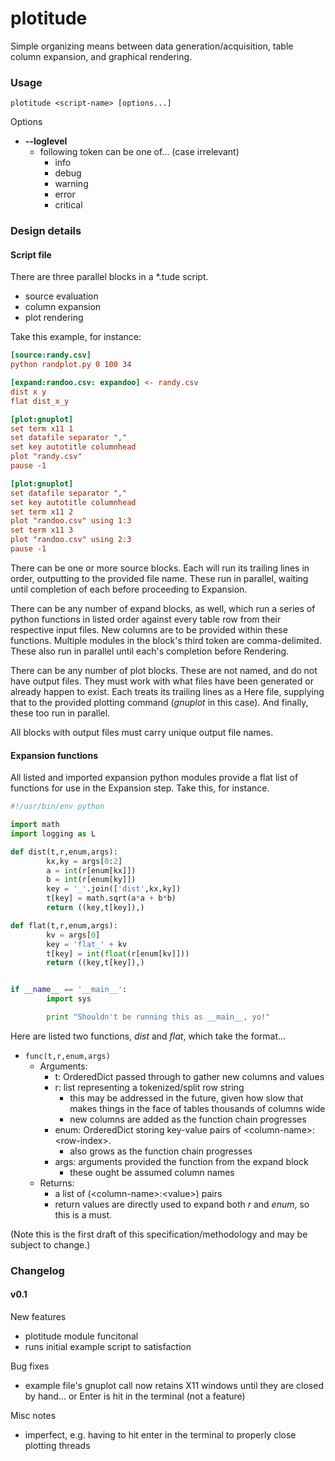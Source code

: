 # plotitude
Simple organizing means between data generation/acquisition, table column expansion, and graphical rendering.

### Usage

`plotitude <script-name> [options...]`

Options
- **--loglevel**
  - following token can be one of... (case irrelevant)
    - info
    - debug
    - warning
    - error
    - critical

### Design details

#### Script file
There are three parallel blocks in a \*.tude script.
- source evaluation
- column expansion
- plot rendering

Take this example, for instance:
```ini
[source:randy.csv]
python randplot.py 0 100 34

[expand:randoo.csv: expandoo] <- randy.csv
dist x y
flat dist_x_y

[plot:gnuplot]
set term x11 1
set datafile separator ","
set key autotitle columnhead
plot "randy.csv"
pause -1

[plot:gnuplot]
set datafile separator ","
set key autotitle columnhead
set term x11 2
plot "randoo.csv" using 1:3
set term x11 3
plot "randoo.csv" using 2:3
pause -1
```

There can be one or more source blocks.  Each will run its trailing lines in order, outputting to the provided file name.  These run in parallel, waiting until completion of each before proceeding to Expansion.

There can be any number of expand blocks, as well, which run a series of python functions in listed order against every table row from their respective input files.  New columns are to be provided within these functions.  Multiple modules in the block's third token are comma-delimited.  These also run in parallel until each's completion before Rendering.

There can be any number of plot blocks.  These are not named, and do not have output files.  They must work with what files have been generated or already happen to exist.  Each treats its trailing lines as a Here file, supplying that to the provided plotting command (_gnuplot_ in this case).  And finally, these too run in parallel.

All blocks with output files must carry unique output file names.

#### Expansion functions

All listed and imported expansion python modules provide a flat list of functions for use in the Expansion step.  Take this, for instance.

```python
#!/usr/bin/env python

import math
import logging as L

def dist(t,r,enum,args):
        kx,ky = args[0:2]
        a = int(r[enum[kx]])
        b = int(r[enum[ky]])
        key = '_'.join(['dist',kx,ky])
        t[key] = math.sqrt(a*a + b*b)
        return ((key,t[key]),)

def flat(t,r,enum,args):
        kv = args[0]
        key = 'flat_' + kv
        t[key] = int(float(r[enum[kv]]))
        return ((key,t[key]),)


if __name__ == '__main__':
        import sys

        print "Shouldn't be running this as __main__, yo!"
```

Here are listed two functions, _dist_ and _flat_, which take the format...

- `func(t,r,enum,args)`
  - Arguments:
    - t: OrderedDict passed through to gather new columns and values
    - r: list representing a tokenized/split row string
      - this may be addressed in the future, given how slow that makes things in the face of tables thousands of columns wide
      - new columns are added as the function chain progresses
    - enum: OrderedDict storing key-value pairs of \<column-name\>:\<row-index\>.
      - also grows as the function chain progresses
    - args: arguments provided the function from the expand block
      - these ought be assumed column names
  - Returns:
    - a list of (\<column-name\>:\<value\>) pairs
    - return values are directly used to expand both _r_ and _enum_, so this is a must.

(Note this is the first draft of this specification/methodology and may be subject to change.)

### Changelog

#### v0.1

New features
- plotitude module funcitonal
- runs initial example script to satisfaction

Bug fixes
- example file's gnuplot call now retains X11 windows until they are closed by hand... or Enter is hit in the terminal (not a feature)

Misc notes
- imperfect, e.g. having to hit enter in the terminal to properly close plotting threads
